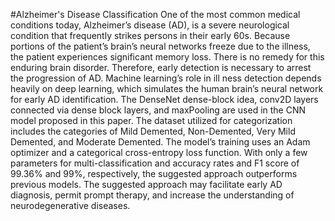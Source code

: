 #Alzheimer's Disease Classification
One of the most common medical conditions today, Alzheimer’s disease (AD), is a severe neurological condition that frequently strikes persons in their early 60s. Because portions of the patient’s brain’s neural networks freeze due to the illness, the patient experiences significant memory loss. There is no remedy for this enduring brain disorder. Therefore, early detection is necessary to arrest the progression of AD. Machine learning’s role in ill ness detection depends heavily on deep learning, which simulates the human brain’s neural network for early AD identification. The DenseNet dense-block idea, conv2D layers connected via dense block layers, and maxPooling are used in the CNN model proposed in this paper. The dataset utilized for categorization includes the categories of Mild Demented, Non-Demented, Very Mild Demented, and Moderate Demented. The model’s training uses an Adam optimizer and a categorical cross-entropy loss function. With only a few parameters for multi-classification and accuracy rates and F1 score of 99.36% and 99%, respectively, the suggested approach outperforms previous models. The suggested approach may facilitate early AD diagnosis, permit prompt therapy, and increase the understanding of neurodegenerative diseases.
